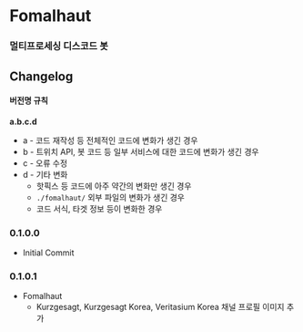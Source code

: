 # Fomalhaut
### 멀티프로세싱 디스코드 봇


## Changelog
#### 버전명 규칙
**a.b.c.d**
- a - 코드 재작성 등 전체적인 코드에 변화가 생긴 경우
- b - 트위치 API, 봇 코드 등 일부 서비스에 대한 코드에 변화가 생긴 경우
- c - 오류 수정
- d - 기타 변화
  - 핫픽스 등 코드에 아주 약간의 변화만 생긴 경우
  - `./fomalhaut/` 외부 파일의 변화가 생긴 경우
  - 코드 서식, 타겟 정보 등이 변화한 경우

### 0.1.0.0
- Initial Commit

### 0.1.0.1
- Fomalhaut
  - Kurzgesagt, Kurzgesagt Korea, Veritasium Korea 채널 프로필 이미지 추가
